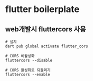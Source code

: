 # flutter boilerplate

## web개발시 fluttercors 사용

    # 설치
    dart pub global activate flutter_cors

    # CORS 비활성화
    fluttercors --disable

    # CORS 활성화로 되돌리기
    fluttercors --enable
